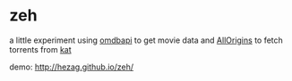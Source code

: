 # zeh
a little experiment using [omdbapi](http://www.omdbapi.com/) to get movie data and [AllOrigins](https://github.com/hezag/allorigins)
to fetch torrents from [kat](https://kat.cr/)

demo: http://hezag.github.io/zeh/
